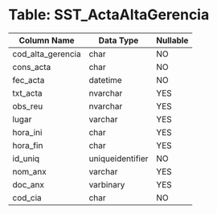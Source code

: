 # Table: SST_ActaAltaGerencia

| Column Name | Data Type | Nullable |
|-------------|-----------|----------|
| cod_alta_gerencia | char | NO |
| cons_acta | char | NO |
| fec_acta | datetime | NO |
| txt_acta | nvarchar | YES |
| obs_reu | nvarchar | YES |
| lugar | varchar | YES |
| hora_ini | char | YES |
| hora_fin | char | YES |
| id_uniq | uniqueidentifier | NO |
| nom_anx | varchar | YES |
| doc_anx | varbinary | YES |
| cod_cia | char | NO |
